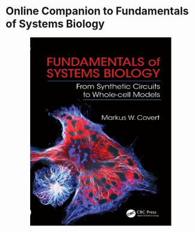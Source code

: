 # Online Companion to Fundamentals of Systems Biology
<p align="center"> <img src="doc/book_cover.jpeg" alt="BIOE101-Online-Companion" height="500"> </p>

